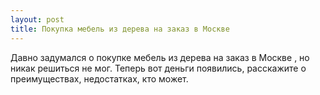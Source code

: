 ```yaml
---
layout: post 
title: Покупка мебель из дерева на заказ в Москве 
--- 
```

Давно задумался о покупке мебель из дерева на заказ в Москве , но никак решиться не мог. Теперь вот деньги появились, расскажите о преимуществах, недостатках, кто может.